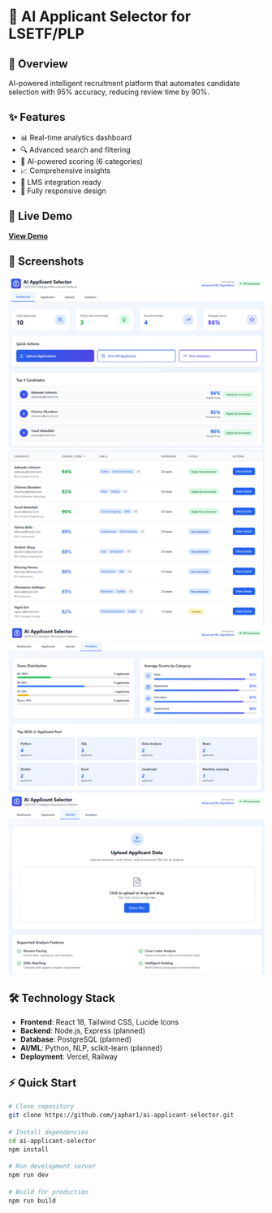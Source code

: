 # 🧠 AI Applicant Selector for LSETF/PLP

## 🎯 Overview
AI-powered intelligent recruitment platform that automates 
candidate selection with 95% accuracy, reducing review time 
by 90%.

## ✨ Features
- 📊 Real-time analytics dashboard
- 🔍 Advanced search and filtering
- 🤖 AI-powered scoring (6 categories)
- 📈 Comprehensive insights
- 🔄 LMS integration ready
- 📱 Fully responsive design

## 🚀 Live Demo
**[View Demo](https://ai-applicant-selector.vercel.app/)**

## 📸 Screenshots
![Dashboard](screenshots/dashboard.png)
![Applicants](screenshots/applicants.png)
![Analytics](screenshots/analytics.png)
![Upload Resume](screenshots/upload_resume.png)

## 🛠️ Technology Stack
- **Frontend**: React 18, Tailwind CSS, Lucide Icons
- **Backend**: Node.js, Express (planned)
- **Database**: PostgreSQL (planned)
- **AI/ML**: Python, NLP, scikit-learn (planned)
- **Deployment**: Vercel, Railway

## ⚡ Quick Start
```bash
# Clone repository
git clone https://github.com/japhar1/ai-applicant-selector.git

# Install dependencies
cd ai-applicant-selector
npm install

# Run development server
npm run dev

# Build for production
npm run build